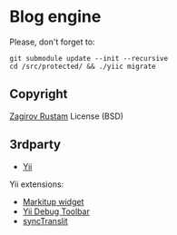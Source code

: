 # Blog engine
Please, don't forget to:

    git submodule update --init --recursive
    cd /src/protected/ && ./yiic migrate

## Copyright

[Zagirov Rustam](mailto:rustam@zagirov.name)
License (BSD)

## 3rdparty

* [Yii](http://yiiframework.com)

Yii extensions:

* [Markitup widget](https://github.com/yiiext/markitup-widget)
* [Yii Debug Toolbar](https://github.com/cr0t/yiidebugtb)
* [syncTranslit](http://snowcore.net/synctranslit)